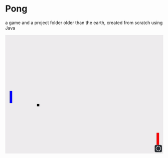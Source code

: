 # Pong
a game and a project folder older than the earth, created from scratch using Java

![](pong.gif)
